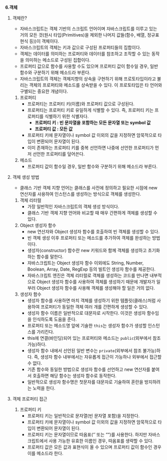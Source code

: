  **6.객체**

1. 객체란?

   - 자바스크립트는 객체 기반의 스크립트 언어이며 자바스크립트를 이루고 있는 거의 모든 것(원시 타입(Primitives)을 제외한 나머지 값들(함수, 배열, 정규표현식 등))이 객체이다.
   - 자바스크립트의 객체는 키과 값으로 구성된 프로퍼티들의 집합이다. 
   - 객체는 데이터를 의미하는 프로퍼티와 데이터를 참조하고 조작할 수 있는 동작을 의미하는 메소드로 구성된 집합이다.
   - 프로퍼티 값으로 함수를 사용할 수도 있으며 프로퍼티 값이 함수일 경우, 일반 함수와 구분하기 위해 메소드라 부른다.
   - 자바스크립트의 객체는 객체지향의 상속을 구현하기 위해 프로토타입이라고 불리는 객체의 프로퍼티와 메소드를 상속받을 수 있다. 이 프로토타입은 타 언어와 구별되는 중요한 개념이다.

   1. 프로퍼티
      - 프로퍼티는 프로퍼티 키(이름)와 프로퍼티 값으로 구성된다.
      - 프로퍼티는 프로퍼티 키로 유일하게 식별할 수 있다. 즉, 프로퍼티 키는 프로퍼티를 식별하기 위한 식별자다.
        - **프로퍼티 키 : 빈 문자열을 포함하는 모든 문자열 또는 symbol 값**
        - **프로퍼티 값 : 모든 값**
      - 프로퍼티 키에 문자열이나 symbol 값 이외의 값을 지정하면 암묵적으로 타입이 변환되어 문자열이 된다. 
      - 이미 존재하는 프로퍼티 키를 중복 선언하면 나중에 선언한 프로퍼티가 먼저 선언한 프로퍼티를 덮어쓴다.
   2. 메소드
      - 프로퍼티 값이 함수일 경우, 일반 함수와 구분하기 위해 메소드라 부른다.

2. 객체 생성 방법

   - 클래스 기반 객체 지향 언어는 클래스를 사전에 정의하고 필요한 시점에 new 연산자를 사용하여 인스턴스를 생성하는 방식으로 객체를 생성한다.

   1. 객체 리터럴
      - 가장 일반적인 자바스크립트의 객체 생성 방식이다.
      - 클래스 기반 객체 지향 언어와 비교할 때 매우 간편하게 객체를 생성할 수 있다.
   2. Object 생성자 함수
      - new 연산자와 Object 생성자 함수를 호출하여 빈 객체를 생성할 수 있다.
      - 빈 객체 생성 이후 프로퍼티 또는 메소드를 추가하여 객체를 완성하는 방법이다.
      - 생성자(constructor) 함수란 new 키워드와 함께 객체를 생성하고 초기화하는 함수를 말한다.
      - 자바스크립트는 Object 생성자 함수 이외에도 String, Number, Boolean, Array, Date, RegExp 등의 빌트인 생성자 함수를 제공한다.
      - 자바스크립트 엔진은 객체 리터럴로 객체를 생성하는 코드를 만나면 내부적으로 Object 생성자 함수를 사용하여 객체를 생성하기 때문에 개발자가 일부러 Object 생성자 함수를 사용해 객체를 생성해야 할 일은 거의 없다.
   3. 생성자 함수
      - 생성자 함수를 사용하면 마치 객체를 생성하기 위한 템플릿(클래스)처럼 사용하여 프로퍼티가 동일한 객체 여러 개를 간편하게 생성할 수 있다.
      - 생성자 함수 이름은 일반적으로 대문자로 시작한다. 이것은 생성자 함수임을 인식하도록 도움을 준다.
      - 프로퍼티 또는 메소드명 앞에 기술한 `this`는 생성자 함수가 생성할 인스턴스를 가리킨다.
      - this에 연결(바인딩)되어 있는 프로퍼티와 메소드는 `public`(외부에서 참조 가능)하다.
      - 생성자 함수 내에서 선언된 일반 변수는 `private`(외부에서 참조 불가능)하다. 즉, 생성자 함수 내부에서는 자유롭게 접근이 가능하나 외부에서 접근할 수 없다.
      - 기존 함수와 동일한 방법으로 생성자 함수를 선언하고 new 연산자를 붙여서 호출하면 해당 함수는 생성자 함수로 동작한다.
      - 일반적으로 생성자 함수명은 첫문자를 대문자로 기술하여 혼란을 방지하려는 노력을 한다.

3. 객체 프로퍼티 접근

   1. 프로퍼티 키
      - 프로퍼티 키는 일반적으로 문자열(빈 문자열 포함)을 지정한다. 
      - 프로퍼티 키에 문자열이나 symbol 값 이외의 값을 지정하면 암묵적으로 타입이 변환되어 문자열이 된다.
      - 프로퍼티 키는 문자열이므로 따옴표(‘’ 또는 ““)를 사용한다. 하지만 자바스크립트에서 사용 가능한 유효한 이름인 경우, 따옴표를 생략할 수 있다.
      - 프로퍼티 값은 모든 값과 표현식이 올 수 있으며 프로퍼티 값이 함수인 경우 이를 메소드라 한다.